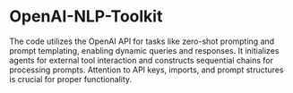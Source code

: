 # OpenAI-NLP-Toolkit
The code utilizes the OpenAI API for tasks like zero-shot prompting and prompt templating, enabling dynamic queries and responses. It initializes agents for external tool interaction and constructs sequential chains for processing prompts. Attention to API keys, imports, and prompt structures is crucial for proper functionality.
